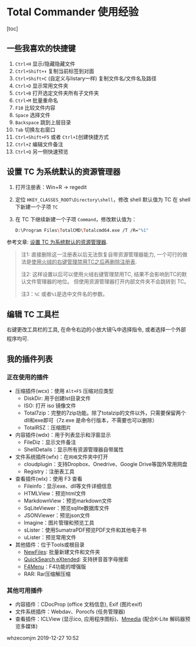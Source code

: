 # Total Commander 使用经验

[toc]

## 一些我喜欢的快捷键
1. `Ctrl+H` 显示/隐藏隐藏文件
2. `Ctrl+Shift+⬆` 复制当前标签到对面
3. `Ctrl+Shift+C` (自定义与listary一样) 复制文件名/文件名及路径
4. `Ctrl+D` 显示常用文件夹
5. `Ctrl+B` 打开选定文件夹所有子文件夹
6. `Ctrl+M` 批量重命名
7. `F10` 比较文件内容
8. `Space` 选择文件
9. `Backspace` 跳到上层目录
10. `Tab` 切换左右窗口
11. `Ctrl+Shift+F5` 或者 `Ctrl+I`创建快捷方式
12. `Ctrl+Z`  编辑文件备注
13. `Ctrl+Q` 另一侧快速预览



## 设置 TC 为系统默认的资源管理器

1. 打开注册表：Win+R → regedit

2. 定位 `HKEY_CLASSES_ROOT\Directory\shell`，修改 shell 默认值为 TC
   在 shell 下新建一个子项 `TC`

3. 在 TC 下继续新建一个子项 `Command`，修改默认值为：

   ```bash
   D:\Program Files\TotalCMD\Totalcmd64.exe /T /R="%1"
   ```


参考文章: [设置 TC 为系统默认的资源管理器](https://zhuanlan.zhihu.com/p/79046588).

> 注1: 直接删除这一注册表以后无法恢复自带资源管理器能力, 一个可行的做法是<u>使用火绒的右键管理禁用TC之后再删除注册表</u>. 
>
> 注2: 这样设置以后可以使用火绒右键管理禁用TC, 结果不会影响到TC的默认文件管理器的地位。 但使用资源管理器打开内部文件夹不会跳转到 TC。
>
> 注3：`%C` 或者`%1`是选中文件名的参数。

## 编辑 TC 工具栏

右键更改工具栏的工具, 在命令右边的小放大镜🔍中选择指令, 或者选择一个外部程序均可.



## 我的插件列表

### 正在使用的插件

- 压缩插件(wcx)：使用 `Alt+F5` 压缩对应类型
  - DiskDir: 用于创建lst目录文件
  - ISO: 打开 iso 镜像文件
  - Total7zip：完整的7zip功能。除了totalzip的文件以外，只需要保留两个dll和exe即可（7z.exe 是命令行版本，不需要也可以删除）
  - TotalRSZ：压缩图片
- 内容插件(wdx)：用于列表显示和浮窗显示
  - FileDiz：显示文件备注
  - ShellDetails：显示所有资源管理器自带属性
- 文件系统插件(wfx)：在`网络`文件夹中打开
  - cloudplugin：支持Dropbox、Onedrive、Google Drive等国外常用网盘
  - Registry：注册表工具
- 查看插件(wlx)：使用 F3 查看
  - Fileinfo：显示exe、dll等文件详细信息
  - HTMLView：预览html文件
  - MarkdownView：预览markdown文件
  - SqLiteViewer：预览sqlite数据库文件
  - JSONViewer：预览json文件
  - Imagine：图片管理和预览工具
  - sLister：使用SumatraPDF预览PDF文件和其他电子书
  - uLister：预览常用文件
- 其他插件：位于Tools或根目录
  - [NewFiles](https://totalcmd.net/plugring/newfiles.html): 批量新建文件和文件夹
  - [QuickSearch eXtended](https://www.ghisler.ch/board/viewtopic.php?f=6&t=22592&sid=858049aa70e211dbab5d1fac5c76e6f3): 支持拼音首字母搜索
  - [F4Menu](https://totalcmd.net/plugring/F4Menu.html)：F4功能的增强版
  - RAR: Rar压缩解压缩



### 其他可用插件

- 内容插件：CDocProp (office 文档信息), Exif (图片exif)
- 文件系统插件：Webdav、Porocfs (任务管理器)
- 查看插件：ICLView (显示ico, 应用程序图标)、[Mmedia](https://totalcmd.net/plugring/mmedia.html) (配合K-Lite 解码器预览多媒体)



whzecomjm
2019-12-27 10:52



